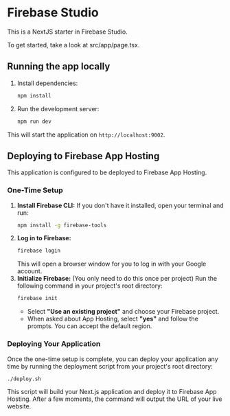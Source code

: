 # Firebase Studio

This is a NextJS starter in Firebase Studio.

To get started, take a look at src/app/page.tsx.

## Running the app locally

1. Install dependencies:
   ```bash
   npm install
   ```
2. Run the development server:
   ```bash
   npm run dev
   ```
This will start the application on `http://localhost:9002`.

## Deploying to Firebase App Hosting

This application is configured to be deployed to Firebase App Hosting.

### One-Time Setup

1.  **Install Firebase CLI:** If you don't have it installed, open your terminal and run:
    ```bash
    npm install -g firebase-tools
    ```
2.  **Log in to Firebase:**
    ```bash
    firebase login
    ```
    This will open a browser window for you to log in with your Google account.
3.  **Initialize Firebase:** (You only need to do this once per project)
    Run the following command in your project's root directory:
     ```bash
    firebase init
    ```
    - Select **"Use an existing project"** and choose your Firebase project.
    - When asked about App Hosting, select **"yes"** and follow the prompts. You can accept the default region.

### Deploying Your Application

Once the one-time setup is complete, you can deploy your application any time by running the deployment script from your project's root directory:

```bash
./deploy.sh
```

This script will build your Next.js application and deploy it to Firebase App Hosting. After a few moments, the command will output the URL of your live website.
